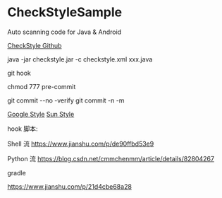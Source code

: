 # CheckStyleSample
Auto scanning code for Java &amp; Android

[CheckStyle Github](https://github.com/checkstyle/checkstyle)


java -jar checkstyle.jar -c checkstyle.xml xxx.java

git hook

chmod 777 pre-commit 

git commit --no -verify
git commit -n -m

[Google Style](https://checkstyle.org/styleguides/google-java-style-20180523/javaguide.html)
[Sun Style](https://checkstyle.org/styleguides/sun-code-conventions-19990420/CodeConvTOC.doc.html)


hook 脚本:

Shell 流
https://www.jianshu.com/p/de90ffbd53e9

Python 流
https://blog.csdn.net/cmmchenmm/article/details/82804267


gradle 

https://www.jianshu.com/p/21d4cbe68a28